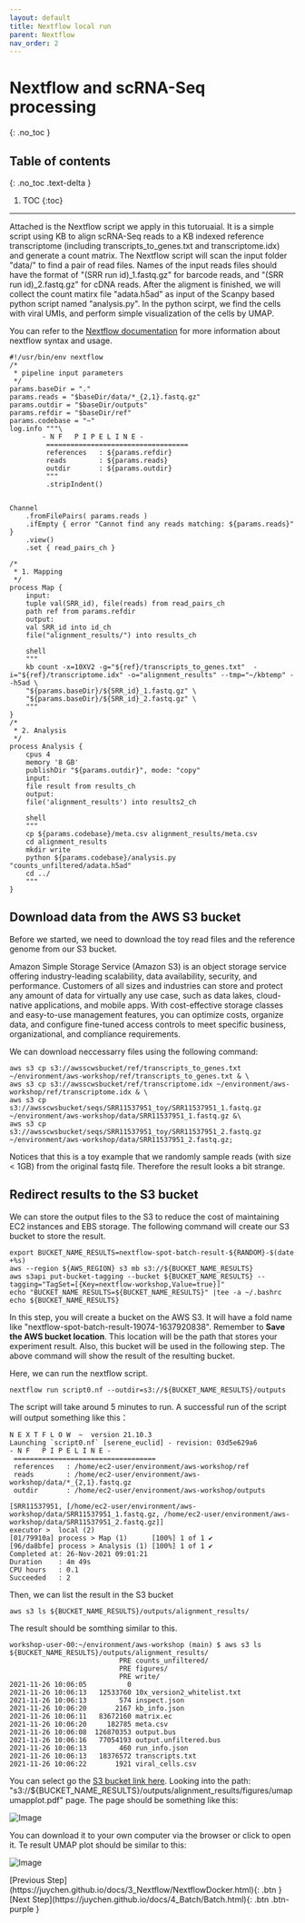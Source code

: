 ```yaml
---
layout: default
title: Nextflow local run
parent: Nextflow
nav_order: 2
---
```


# Nextflow and scRNA-Seq processing
{: .no_toc }

## Table of contents
{: .no_toc .text-delta }

1. TOC
{:toc}

---

Attached is the Nextflow script we apply in this tutoruaial. It is a simple script using KB to align scRNA-Seq reads to a KB indexed reference transcriptome (including transcripts_to_genes.txt and transcriptome.idx) and generate a count matrix. The Nextflow script will scan the input folder "data/" to find a pair of read files. Names of the input reads files should have the format of "(SRR run id)_1.fastq.gz" for barcode reads, and "(SRR run id)_2.fastq.gz" for cDNA reads. After the aligment is finished, we will collect the count matirx file "adata.h5ad" as input of the Scanpy based python script named "analysis.py". In the python scirpt, we find the cells with viral UMIs, and perform simple visualization of the cells by UMAP.

You can refer to the [Nextflow documentation](https://www.nextflow.io/docs/latest/getstarted.html) for more information about nextflow syntax and usage.

```shell
#!/usr/bin/env nextflow
/*
 * pipeline input parameters
 */
params.baseDir = "."
params.reads = "$baseDir/data/*_{2,1}.fastq.gz" 
params.outdir = "$baseDir/outputs"
params.refdir = "$baseDir/ref"
params.codebase = "~"
log.info """\
        - N F   P I P E L I N E -
         ===================================
         references   : ${params.refdir}
         reads        : ${params.reads}
         outdir       : ${params.outdir}
         """
         .stripIndent()


Channel
    .fromFilePairs( params.reads )
    .ifEmpty { error "Cannot find any reads matching: ${params.reads}" }
    .view()
    .set { read_pairs_ch }

/*
 * 1. Mapping
 */
process Map {
    input:
    tuple val(SRR_id), file(reads) from read_pairs_ch
    path ref from params.refdir
    output:
    val SRR_id into id_ch
    file("alignment_results/") into results_ch

    shell
    """
    kb count -x=10XV2 -g="${ref}/transcripts_to_genes.txt"  -i="${ref}/transcriptome.idx" -o="alignment_results" --tmp="~/kbtemp" --h5ad \
    "${params.baseDir}/${SRR_id}_1.fastq.gz" \
    "${params.baseDir}/${SRR_id}_2.fastq.gz" \
    """
}
/*
 * 2. Analysis
 */
process Analysis {
    cpus 4
    memory '8 GB'
    publishDir "${params.outdir}", mode: "copy"
    input:
    file result from results_ch
    output:
    file('alignment_results') into results2_ch
    
    shell
    """
    cp ${params.codebase}/meta.csv alignment_results/meta.csv
    cd alignment_results
    mkdir write
    python ${params.codebase}/analysis.py "counts_unfiltered/adata.h5ad"
    cd ../
    """
}
```
## Download data from the AWS S3 bucket

Before we started, we need to download the toy read files and the reference genome from our S3 bucket.

Amazon Simple Storage Service (Amazon S3) is an object storage service offering industry-leading scalability, data availability, security, and performance. Customers of all sizes and industries can store and protect any amount of data for virtually any use case, such as data lakes, cloud-native applications, and mobile apps. With cost-effective storage classes and easy-to-use management features, you can optimize costs, organize data, and configure fine-tuned access controls to meet specific business, organizational, and compliance requirements.

We can download neccessarry files using the following command:

```shell
aws s3 cp s3://awsscwsbucket/ref/transcripts_to_genes.txt ~/environment/aws-workshop/ref/transcripts_to_genes.txt & \
aws s3 cp s3://awsscwsbucket/ref/transcriptome.idx ~/environment/aws-workshop/ref/transcriptome.idx & \
aws s3 cp s3://awsscwsbucket/seqs/SRR11537951_toy/SRR11537951_1.fastq.gz ~/environment/aws-workshop/data/SRR11537951_1.fastq.gz &\
aws s3 cp s3://awsscwsbucket/seqs/SRR11537951_toy/SRR11537951_2.fastq.gz ~/environment/aws-workshop/data/SRR11537951_2.fastq.gz;
```

Notices that this is a toy example that we randomly sample reads (with size < 1GB) from the original fastq file. Therefore the result looks a bit strange.

## Redirect results to the S3 bucket

We can store the output files to the S3 to reduce the cost of maintaining EC2 instances and EBS storage. The following command will create our S3 bucket to store the result. 

``` shell
export BUCKET_NAME_RESULTS=nextflow-spot-batch-result-${RANDOM}-$(date +%s)
aws --region ${AWS_REGION} s3 mb s3://${BUCKET_NAME_RESULTS}
aws s3api put-bucket-tagging --bucket ${BUCKET_NAME_RESULTS} --tagging="TagSet=[{Key=nextflow-workshop,Value=true}]"
echo "BUCKET_NAME_RESULTS=${BUCKET_NAME_RESULTS}" |tee -a ~/.bashrc 
echo ${BUCKET_NAME_RESULTS}
```

In this step, you will create a bucket on the AWS S3. It will have a fold name like "nextflow-spot-batch-result-19074-1637920838". Remember to **Save the AWS bucket location**. This location will be the path that stores your experiment result. Also, this bucket will be used in the following step. The above command will show the result of the resulting bucket.

Here, we can run the nextflow script.

``` shell
nextflow run script0.nf --outdir=s3://${BUCKET_NAME_RESULTS}/outputs
```

The script will take around 5 minutes to run. A successful run of the script will output something like this：

``` shell
N E X T F L O W  ~  version 21.10.3
Launching `script0.nf` [serene_euclid] - revision: 03d5e629a6
- N F   P I P E L I N E -
 ===================================
 references   : /home/ec2-user/environment/aws-workshop/ref
 reads        : /home/ec2-user/environment/aws-workshop/data/*_{2,1}.fastq.gz
 outdir       : /home/ec2-user/environment/aws-workshop/outputs

[SRR11537951, [/home/ec2-user/environment/aws-workshop/data/SRR11537951_1.fastq.gz, /home/ec2-user/environment/aws-workshop/data/SRR11537951_2.fastq.gz]]
executor >  local (2)
[01/79910a] process > Map (1)      [100%] 1 of 1 ✔
[96/da8bfe] process > Analysis (1) [100%] 1 of 1 ✔
Completed at: 26-Nov-2021 09:01:21
Duration    : 4m 49s
CPU hours   : 0.1
Succeeded   : 2
```

Then, we can list the result in the S3 bucket

``` shell
aws s3 ls ${BUCKET_NAME_RESULTS}/outputs/alignment_results/
```

The result should be somthing similar to this.
``` shell
workshop-user-00:~/environment/aws-workshop (main) $ aws s3 ls ${BUCKET_NAME_RESULTS}/outputs/alignment_results/
                           PRE counts_unfiltered/
                           PRE figures/
                           PRE write/
2021-11-26 10:06:05          0 
2021-11-26 10:06:13   12533760 10x_version2_whitelist.txt
2021-11-26 10:06:13        574 inspect.json
2021-11-26 10:06:20       2167 kb_info.json
2021-11-26 10:06:11   83672160 matrix.ec
2021-11-26 10:06:20     182785 meta.csv
2021-11-26 10:06:08  126870353 output.bus
2021-11-26 10:06:16   77054193 output.unfiltered.bus
2021-11-26 10:06:13        460 run_info.json
2021-11-26 10:06:13   18376572 transcripts.txt
2021-11-26 10:06:22       1921 viral_cells.csv
```

You can select go the [S3 bucket link here](https://s3.console.aws.amazon.com/s3/home). Looking into the path: "s3://${BUCKET_NAME_RESULTS}/outputs/alignment_results/figures/umapumapplot.pdf" page. The page should be something like this:

![Image](../../src/img/Nextflow/Nextflow-local0.jpg)

You can download it to your own computer via the browser or click to open it. Te result UMAP plot should be similar to this: 

![Image](../../src/img/Nextflow/Nextflow-local1.jpg)


<div class="code-example" markdown="1">
[Previous Step](https://juychen.github.io/docs/3_Nextflow/NextflowDocker.html){: .btn }
[Next Step](https://juychen.github.io/docs/4_Batch/Batch.html){: .btn .btn-purple }
</div>